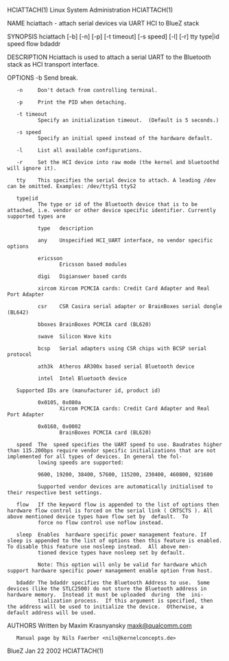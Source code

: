 HCIATTACH(1)                                                                           Linux System Administration                                                                           HCIATTACH(1)

NAME
       hciattach - attach serial devices via UART HCI to BlueZ stack

SYNOPSIS
       hciattach [-b] [-n] [-p] [-t timeout] [-s speed] [-l] [-r] tty type|id speed flow bdaddr

DESCRIPTION
       Hciattach is used to attach a serial UART to the Bluetooth stack as HCI transport interface.

OPTIONS
       -b     Send break.

       -n     Don't detach from controlling terminal.

       -p     Print the PID when detaching.

       -t timeout
              Specify an initialization timeout.  (Default is 5 seconds.)

       -s speed
              Specify an initial speed instead of the hardware default.

       -l     List all available configurations.

       -r     Set the HCI device into raw mode (the kernel and bluetoothd will ignore it).

       tty    This specifies the serial device to attach. A leading /dev can be omitted. Examples: /dev/ttyS1 ttyS2

       type|id
              The type or id of the Bluetooth device that is to be attached, i.e. vendor or other device specific identifier. Currently supported types are

              type   description

              any    Unspecified HCI_UART interface, no vendor specific options

              ericsson
                     Ericsson based modules

              digi   Digianswer based cards

              xircom Xircom PCMCIA cards: Credit Card Adapter and Real Port Adapter

              csr    CSR Casira serial adapter or BrainBoxes serial dongle (BL642)

              bboxes BrainBoxes PCMCIA card (BL620)

              swave  Silicon Wave kits

              bcsp   Serial adapters using CSR chips with BCSP serial protocol

              ath3k  Atheros AR300x based serial Bluetooth device

              intel  Intel Bluetooth device

       Supported IDs are (manufacturer id, product id)

              0x0105, 0x080a
                     Xircom PCMCIA cards: Credit Card Adapter and Real Port Adapter

              0x0160, 0x0002
                     BrainBoxes PCMCIA card (BL620)

       speed  The  speed specifies the UART speed to use. Baudrates higher than 115.200bps require vendor specific initializations that are not implemented for all types of devices. In general the fol‐
              lowing speeds are supported:

              9600, 19200, 38400, 57600, 115200, 230400, 460800, 921600

              Supported vendor devices are automatically initialised to their respective best settings.

       flow   If the keyword flow is appended to the list of options then hardware flow control is forced on the serial link ( CRTSCTS ). All above mentioned device types have flow set by  default.  To
              force no flow control use noflow instead.

       sleep  Enables  hardware specific power management feature. If sleep is appended to the list of options then this feature is enabled. To disable this feature use nosleep instead.  All above men‐
              tioned device types have nosleep set by default.

              Note: This option will only be valid for hardware which support hardware specific power management enable option from host.

       bdaddr The bdaddr specifies the Bluetooth Address to use.  Some devices (like the STLC2500) do not store the Bluetooth address in hardware memory.  Instead it must be uploaded  during  the  ini‐
              tialization process.  If this argument is specified, then the address will be used to initialize the device.  Otherwise, a default address will be used.

AUTHORS
       Written by Maxim Krasnyansky <maxk@qualcomm.com>

       Manual page by Nils Faerber <nils@kernelconcepts.de>

BlueZ                                                                                          Jan 22 2002                                                                                   HCIATTACH(1)
